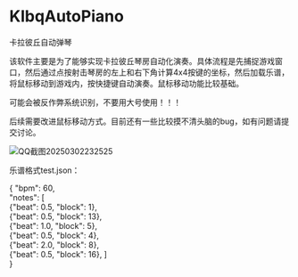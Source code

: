 # KlbqAutoPiano
 卡拉彼丘自动弹琴
 
  该软件主要是为了能够实现卡拉彼丘琴房自动化演奏。具体流程是先捕捉游戏窗口，然后通过点按射击琴房的左上和右下角计算4x4按键的坐标，然后加载乐谱，将鼠标移动到游戏内，按快捷键自动演奏。鼠标移动功能比较基础。
 
 可能会被反作弊系统识别，不要用大号使用！！！
 
 后续需要改进鼠标移动方式。目前还有一些比较摸不清头脑的bug，如有问题请提交讨论。
 
![QQ截图20250302232525](https://github.com/user-attachments/assets/9fb6b779-1916-4910-86f7-9bfe365cb925)

乐谱格式test.json：

{
    "bpm": 60,    
    "notes": [    
         {"beat": 0.5, "block": 1},        
         {"beat": 0.5, "block": 13},        
         {"beat": 1.0, "block": 5},        
         {"beat": 0.5, "block": 4},        
         {"beat": 2.0, "block": 8},        
         {"beat": 0.5, "block": 16},
    ]    
}
